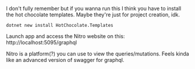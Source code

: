 I don't fully remember but if you wanna run this I think you have to install the hot chocolate templates. Maybe they're just for project creation, idk.


`dotnet new install HotChocolate.Templates`

Launch app and access the Nitro website on this: http://localhost:5095/graphql

Nitro is a platform(?) you can use to view the queries/mutations. Feels kinda like an advanced version of swagger for graphql.